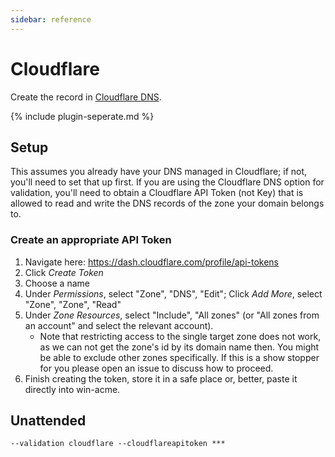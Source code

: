 ```yaml
---
sidebar: reference
---
```


# Cloudflare 
Create the record in [Cloudflare DNS](https://www.cloudflare.com/dns/).

{% include plugin-seperate.md %}

## Setup
This assumes you already have your DNS managed in Cloudflare; if not, you'll need to set that up first. If you are 
using the Cloudflare DNS option for validation, you'll need to obtain a Cloudflare API Token (not Key) that is allowed
to read and write the DNS records of the zone your domain belongs to.

### Create an appropriate API Token
1. Navigate here: https://dash.cloudflare.com/profile/api-tokens
2. Click *Create Token*
3. Choose a name
4. Under *Permissions*, select "Zone", "DNS", "Edit"; Click *Add More*, select "Zone", "Zone", "Read"
5. Under *Zone Resources*, select "Include", "All zones" (or "All zones from an account" and select the relevant account).
    * Note that restricting access to the single target zone does not work, as we can not get the zone's id by its domain name then. You might be able to exclude other zones specifically. If this is a show stopper for you please open an issue to discuss how to proceed.
6. Finish creating the token, store it in a safe place or, better, paste it directly into win-acme.

## Unattended 
`--validation cloudflare --cloudflareapitoken ***`

